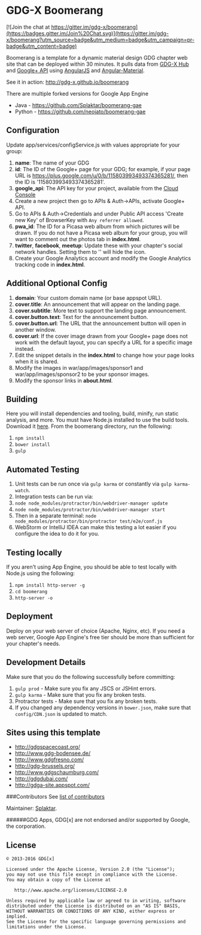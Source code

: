 GDG-X Boomerang
=========

[![Join the chat at https://gitter.im/gdg-x/boomerang](https://badges.gitter.im/Join%20Chat.svg)](https://gitter.im/gdg-x/boomerang?utm_source=badge&utm_medium=badge&utm_campaign=pr-badge&utm_content=badge)

Boomerang is a template for a dynamic material design GDG chapter web site that can be deployed
within 30 minutes. It pulls data from [GDG-X Hub](https://github.com/gdg-x/hub) and 
[Google+ API](https://developers.google.com/+/api/) using [AngularJS](https://angularjs.org/) and 
[Angular-Material](https://material.angularjs.org).

See it in action: http://gdg-x.github.io/boomerang

There are multiple forked versions for Google App Engine
* Java - https://github.com/Splaktar/boomerang-gae
* Python - https://github.com/neojato/boomerang-gae

Configuration
---------------
Update app/services/configService.js with values appropriate for your group:

1. **name**: The name of your GDG
2. **id**: The ID of the Google+ page for your GDG; for example, if your page
   URL is https://plus.google.com/u/0/b/115803993493374365281/, then the ID is '115803993493374365281'.
3. **google_api**: The API key for your project, available from the [Cloud Console](https://cloud.google.com/console)
  1. Create a new project then go to APIs & Auth->APIs, activate Google+ API.
  2. Go to APIs & Auth->Credentials and under Public API access 'Create new Key' of BrowserKey with `Any referrer allowed`.
4. **pwa_id**: The ID for a Picasa web album from which pictures will be drawn. If you do not have a Picasa web album
   for your group, you will want to comment out the photos tab in **index.html**.
5. **twitter**, **facebook**, **meetup**: Update these with your chapter's social network handles. Setting them to '' will hide the icon.
6. Create your Google Analytics account and modify the Google Analytics tracking code in **index.html**.

Additional Optional Config
---------------
1. **domain**: Your custom domain name (or base appspot URL).
2. **cover.title**: An announcement that will appear on the landing page.
3. **cover.subtitle**: More text to support the landing page announcement.
4. **cover.button.text**: Text for the announcement button.
5. **cover.button.url**: The URL that the announcement button will open in another window.
6. **cover.url**: If the cover image drawn from your Google+ page does not work with the default layout,
   you can specify a URL for a specific image instead.
7. Edit the snippet details in the **index.html** to change how your page looks when it is shared.
8. Modify the images in war/app/images/sponsor1 and war/app/images/sponsor2 to be your sponsor images.
9. Modify the sponsor links in **about.html**.

Building
---------------
Here you will install dependencies and tooling, build, minify, run static analysis, and more.
You must have Node.js installed to use the build tools. Download it [here](http://nodejs.org/download/).
From the boomerang directory, run the following:

1. `npm install`
2. `bower install`
3. `gulp`

Automated Testing
---------------
1. Unit tests can be run once via `gulp karma` or constantly via `gulp karma-watch`.
2. Integration tests can be run via:
  1. `node node_modules/protractor/bin/webdriver-manager update`
  2. `node node_modules/protractor/bin/webdriver-manager start`
  3. Then in a separate terminal: `node node_modules/protractor/bin/protractor test/e2e/conf.js`
3. WebStorm or IntelliJ IDEA can make this testing a lot easier if you configure the idea to do it for you.

Testing locally
---------------
If you aren't using App Engine, you should be able to test locally with Node.js using the following:

1. `npm install http-server -g`
2. `cd boomerang`
3. `http-server -o`

Deployment
---------------
Deploy on your web server of choice (Apache, Nginx, etc).
If you need a web server, Google App Engine's free tier should be more than sufficient for your chapter's needs.

Development Details
---------------
Make sure that you do the following successfully before committing:

1. `gulp prod` - Make sure you fix any JSCS or JSHint errors.
2. `gulp karma` - Make sure that you fix any broken tests.
3. Protractor tests - Make sure that you fix any broken tests.
4. If you changed any dependency versions in `bower.json`, make sure that `config/CDN.json` is updated to match.

Sites using this template
---------------
* http://gdgspacecoast.org/
* http://www.gdg-bodensee.de/
* http://www.gdgfresno.com/
* http://gdg-brussels.org/
* http://www.gdgschaumburg.com/
* http://gdgdubai.com/
* http://gdga-site.appspot.com/

###Contributors
See [list of contributors](https://github.com/gdg-x/boomerang/graphs/contributors)

Maintainer: [Splaktar](https://github.com/Splaktar).

######GDG Apps, GDG[x] are not endorsed and/or supported by Google, the corporation.

License
--------

    © 2013-2016 GDG[x]

    Licensed under the Apache License, Version 2.0 (the "License");
    you may not use this file except in compliance with the License.
    You may obtain a copy of the License at

       http://www.apache.org/licenses/LICENSE-2.0

    Unless required by applicable law or agreed to in writing, software
    distributed under the License is distributed on an "AS IS" BASIS,
    WITHOUT WARRANTIES OR CONDITIONS OF ANY KIND, either express or implied.
    See the License for the specific language governing permissions and
    limitations under the License.
